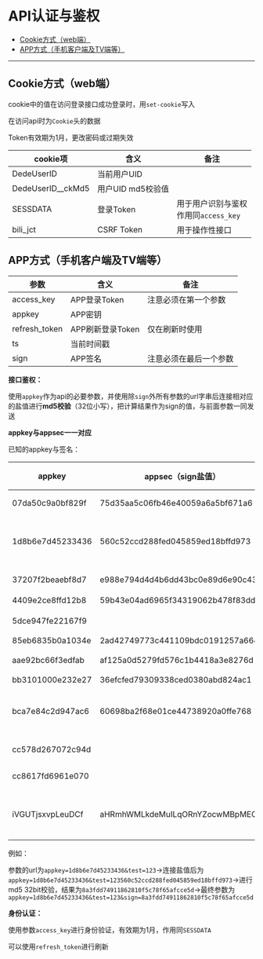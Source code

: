# API认证与鉴权

- [Cookie方式（web端）](#Cookie方式（web端）)
- [APP方式（手机客户端及TV端等）](#APP方式（手机客户端及TV端等）)

---

## Cookie方式（web端）

cookie中的值在访问登录接口成功登录时，用`set-cookie`写入

在访问api时为`Cookie`头的数据

Token有效期为1月，更改密码或过期失效

| cookie项          | 含义              | 备注                                       |
| ----------------- | ----------------- | ------------------------------------------ |
| DedeUserID        | 当前用户UID       |                                            |
| DedeUserID__ckMd5 | 用户UID md5校验值 |                                            |
| SESSDATA          | 登录Token         | 用于用户识别与鉴权<br />作用同`access_key` |
| bili_jct          | CSRF Token        | 用于操作性接口                             |

## APP方式（手机客户端及TV端等）

| 参数          | 含义             | 备注                   |
| ------------- | ---------------- | ---------------------- |
| access_key    | APP登录Token     | 注意必须在第一个参数   |
| appkey        | APP密钥          |                        |
| refresh_token | APP刷新登录Token | 仅在刷新时使用         |
| ts            | 当前时间戳       |                        |
| sign          | APP签名          | 注意必须在最后一个参数 |

**接口鉴权：**

使用`appkey`作为api的必要参数，并使用除`sign`外所有参数的url字串后连接相对应的盐值进行**md5校验**（32位小写），把计算结果作为sign的值，与前面参数一同发送

**appkey与appsec一一对应**

已知的appkey与签名：

| appkey           | appsec（sign盐值）               | 平台 | 应用     | 备注     |
| ---------------- | -------------------------------- | ---- | -------- | -------- |
| 07da50c9a0bf829f | 75d35aa5c06fb46e40059a6a5bf671a6 | 安卓 | 概念版   |          |
| 1d8b6e7d45233436 | 560c52ccd288fed045859ed18bffd973 | 安卓 | 客户端   | 一般用途 |
| 37207f2beaebf8d7 | e988e794d4d4b6dd43bc0e89d6e90c43 | 安卓 | biliLink |          |
| 4409e2ce8ffd12b8 | 59b43e04ad6965f34319062b478f83dd | TV   | 客户端   |          |
| 5dce947fe22167f9 |                                  | 安卓 | 必剪     |          |
| 85eb6835b0a1034e | 2ad42749773c441109bdc0191257a664 |      |          |          |
| aae92bc66f3edfab | af125a0d5279fd576c1b4418a3e8276d | PC   | 投稿工具 |          |
| bb3101000e232e27 | 36efcfed79309338ced0380abd824ac1 |      |          |          |
| bca7e84c2d947ac6 | 60698ba2f68e01ce44738920a0ffe768 | 安卓 | 客户端   | 登录专用 |
| cc578d267072c94d |                                  | 安卓 | 轻视频   |          |
| cc8617fd6961e070 |                                  | 安卓 | 漫画     |          |
| iVGUTjsxvpLeuDCf | aHRmhWMLkdeMuILqORnYZocwMBpMEOdt | 安卓 | 客户端   | 取流专用 |

例如：

参数的url为`appkey=1d8b6e7d45233436&test=123`->连接盐值后为`appkey=1d8b6e7d45233436&test=123560c52ccd288fed045859ed18bffd973`->进行md5 32bit校验，结果为`8a3fdd74911862810f5c78f65afcce5d`->最终参数为`appkey=1d8b6e7d45233436&test=123&sign=8a3fdd74911862810f5c78f65afcce5d`

**身份认证：**

使用参数` access_key `进行身份验证，有效期为1月，作用同`SESSDATA`

可以使用` refresh_token `进行刷新
